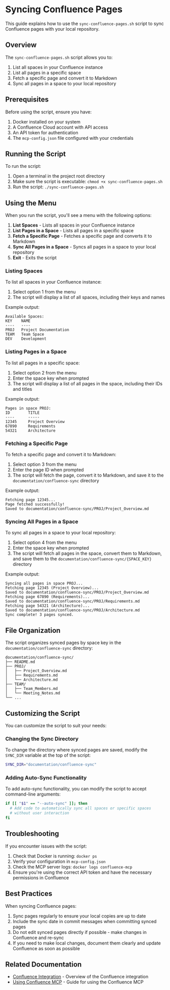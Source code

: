 # Syncing Confluence Pages

This guide explains how to use the `sync-confluence-pages.sh` script to sync Confluence pages with your local repository.

## Overview

The `sync-confluence-pages.sh` script allows you to:

1. List all spaces in your Confluence instance
2. List all pages in a specific space
3. Fetch a specific page and convert it to Markdown
4. Sync all pages in a space to your local repository

## Prerequisites

Before using the script, ensure you have:

1. Docker installed on your system
2. A Confluence Cloud account with API access
3. An API token for authentication
4. The `mcp-config.json` file configured with your credentials

## Running the Script

To run the script:

1. Open a terminal in the project root directory
2. Make sure the script is executable: `chmod +x sync-confluence-pages.sh`
3. Run the script: `./sync-confluence-pages.sh`

## Using the Menu

When you run the script, you'll see a menu with the following options:

1. **List Spaces** - Lists all spaces in your Confluence instance
2. **List Pages in a Space** - Lists all pages in a specific space
3. **Fetch a Specific Page** - Fetches a specific page and converts it to Markdown
4. **Sync All Pages in a Space** - Syncs all pages in a space to your local repository
5. **Exit** - Exits the script

### Listing Spaces

To list all spaces in your Confluence instance:

1. Select option 1 from the menu
2. The script will display a list of all spaces, including their keys and names

Example output:
```
Available Spaces:
KEY    NAME
----   ----
PROJ   Project Documentation
TEAM   Team Space
DEV    Development
```

### Listing Pages in a Space

To list all pages in a specific space:

1. Select option 2 from the menu
2. Enter the space key when prompted
3. The script will display a list of all pages in the space, including their IDs and titles

Example output:
```
Pages in space PROJ:
ID        TITLE
----      -----
12345     Project Overview
67890     Requirements
54321     Architecture
```

### Fetching a Specific Page

To fetch a specific page and convert it to Markdown:

1. Select option 3 from the menu
2. Enter the page ID when prompted
3. The script will fetch the page, convert it to Markdown, and save it to the `documentation/confluence-sync` directory

Example output:
```
Fetching page 12345...
Page fetched successfully!
Saved to documentation/confluence-sync/PROJ/Project_Overview.md
```

### Syncing All Pages in a Space

To sync all pages in a space to your local repository:

1. Select option 4 from the menu
2. Enter the space key when prompted
3. The script will fetch all pages in the space, convert them to Markdown, and save them to the `documentation/confluence-sync/{SPACE_KEY}` directory

Example output:
```
Syncing all pages in space PROJ...
Fetching page 12345 (Project Overview)...
Saved to documentation/confluence-sync/PROJ/Project_Overview.md
Fetching page 67890 (Requirements)...
Saved to documentation/confluence-sync/PROJ/Requirements.md
Fetching page 54321 (Architecture)...
Saved to documentation/confluence-sync/PROJ/Architecture.md
Sync complete! 3 pages synced.
```

## File Organization

The script organizes synced pages by space key in the `documentation/confluence-sync` directory:

```
documentation/confluence-sync/
├── README.md
├── PROJ/
│   ├── Project_Overview.md
│   ├── Requirements.md
│   └── Architecture.md
├── TEAM/
│   ├── Team_Members.md
│   └── Meeting_Notes.md
└── ...
```

## Customizing the Script

You can customize the script to suit your needs:

### Changing the Sync Directory

To change the directory where synced pages are saved, modify the `SYNC_DIR` variable at the top of the script:

```bash
SYNC_DIR="documentation/confluence-sync"
```

### Adding Auto-Sync Functionality

To add auto-sync functionality, you can modify the script to accept command-line arguments:

```bash
if [[ "$1" == "--auto-sync" ]]; then
  # Add code to automatically sync all spaces or specific spaces
  # without user interaction
fi
```

## Troubleshooting

If you encounter issues with the script:

1. Check that Docker is running: `docker ps`
2. Verify your configuration in `mcp-config.json`
3. Check the MCP server logs: `docker logs confluence-mcp`
4. Ensure you're using the correct API token and have the necessary permissions in Confluence

## Best Practices

When syncing Confluence pages:

1. Sync pages regularly to ensure your local copies are up to date
2. Include the sync date in commit messages when committing synced pages
3. Do not edit synced pages directly if possible - make changes in Confluence and re-sync
4. If you need to make local changes, document them clearly and update Confluence as soon as possible

## Related Documentation

- [Confluence Integration](./confluence-integration.md) - Overview of the Confluence integration
- [Using Confluence MCP](./using-confluence-mcp.md) - Guide for using the Confluence MCP 